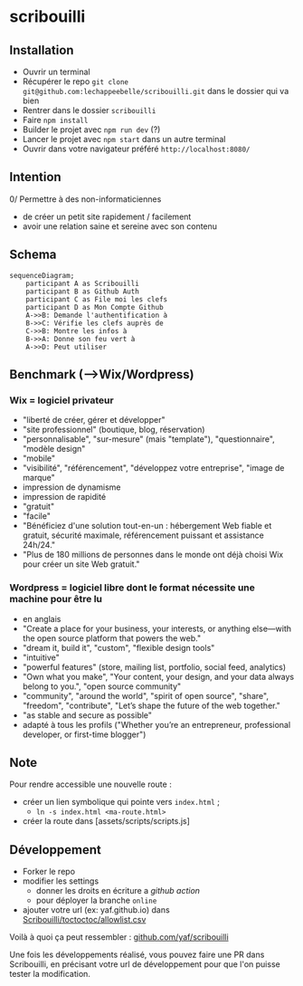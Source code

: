 # scribouilli

## Installation

- Ouvrir un terminal
- Récupérer le repo `git clone git@github.com:lechappeebelle/scribouilli.git` dans le dossier qui va bien
- Rentrer dans le dossier `scribouilli`
- Faire `npm install`
- Builder le projet avec `npm run dev` (?)
- Lancer le projet avec `npm start` dans un autre terminal
- Ouvrir dans votre navigateur préféré `http://localhost:8080/`

## Intention

0/
Permettre à des non-informaticiennes

- de créer un petit site rapidement / facilement
- avoir une relation saine et sereine avec son contenu

## Schema

```mermaid
sequenceDiagram;
    participant A as Scribouilli
    participant B as Github Auth
    participant C as File moi les clefs
    participant D as Mon Compte Github
    A->>B: Demande l'authentification à
    B->>C: Vérifie les clefs auprès de
    C->>B: Montre les infos à
    B->>A: Donne son feu vert à
    A->>D: Peut utiliser
```

## Benchmark (-->Wix/Wordpress)

### Wix = logiciel privateur

- "liberté de créer, gérer et développer"
- "site professionnel" (boutique, blog, réservation)
- "personnalisable", "sur-mesure" (mais "template"), "questionnaire", "modèle design"
- "mobile"
- "visibilité", "référencement", "développez votre entreprise", "image de marque"
- impression de dynamisme
- impression de rapidité
- "gratuit"
- "facile"
- "Bénéficiez d'une solution tout-en-un : hébergement Web fiable et gratuit, sécurité maximale, référencement puissant et assistance 24h/24."
- "Plus de 180 millions de personnes dans le monde ont déjà choisi Wix pour créer un site Web gratuit."

### Wordpress = logiciel libre dont le format nécessite une machine pour être lu

- en anglais
- "Create a place for your business, your interests, or anything else—with the open source platform that powers the web."
- "dream it, build it", "custom", "flexible design tools"
- "intuitive"
- "powerful features" (store, mailing list, portfolio, social feed, analytics)
- "Own what you make", "Your content, your design, and your data always belong to you.", "open source community"
- "community", "around the world", "spirit of open source", "share", "freedom", "contribute", "Let’s shape the future of the web together."
- "as stable and secure as possible"
- adapté à tous les profils ("Whether you’re an entrepreneur, professional developer, or first-time blogger")

## Note

Pour rendre accessible une nouvelle route :

- créer un lien symbolique qui pointe vers `index.html` ;
  - `ln -s index.html <ma-route.html>`
- créer la route dans [assets/scripts/scripts.js]

## Développement

- Forker le repo
- modifier les settings
  - donner les droits en écriture a _github action_
  - pour déployer la branche `online`
- ajouter votre url (ex: yaf.github.io) dans [Scribouilli/toctoctoc/allowlist.csv](https://github.com/Scribouilli/toctoctoc/blob/main/allowlist.csv)

Voilà à quoi ça peut ressembler : [github.com/yaf/scribouilli](https://github.com/yaf/scribouilli)

Une fois les développements réalisé, vous pouvez faire une PR dans Scribouilli, en précisant votre url de développement pour que l'on puisse tester la modification.
